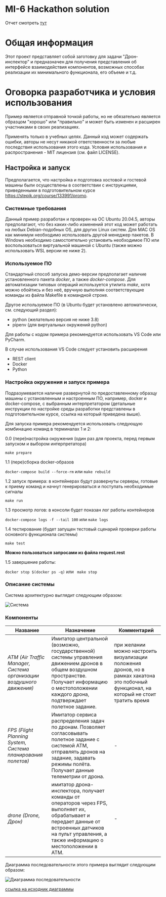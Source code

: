 # MI-6 Hackathon solution

Отчет смотреть [тут](report.md)

# Общая информация

Этот проект представляет собой заготовку для задачи "Дрон-инспектор" и предназначен для получения представления об интерфейсе взаимодействия компонентов, возможных способах реализации их минимального функционала, его объеме и т.д.

# Оговорка разработчика и условия использования

Пример является отправной точкой работы, но не обязательно является образцом "хорошо" или "правильно" и может быть изменен и расширен участниками в своих реализациях.

Применять только в учебных целях. Данный код может содержать ошибки, авторы не несут никакой ответственности за любые последствия использования этого кода.
Условия использования и распространения - MIT лицензия (см. файл LICENSE).

## Настройка и запуск
Предполагается, что настройка и подготовка хостовой и гостевой машины были осуществлены в соответствии с инструкциями, приведенными в подготовительном курсе https://stepik.org/course/133991/promo.

### Системные требования

Данный пример разработан и проверен на ОС Ubuntu 20.04.5, авторы предполагают, что без каких-либо изменений этот код может работать на любых Debian-подобных OS, для других Linux систем. Для MAC OS как минимум необходимо использовать другой менеджер пакетов. В Windows необходимо самостоятельно установить необходимое ПО или воспользоваться виртуальной машиной с Ubuntu (также можно использовать WSL версии не ниже 2).

### Используемое ПО

Стандартный способ запуска демо-версии предполагает наличие установленного пакета *docker*, а также *docker-compose*. Для автоматизации типовых операций используется утилита *make*, хотя можно обойтись и без неё, вручную выполняя соответствующие команды из файла Makefile в командной строке.

Другое используемое ПО (в Ubuntu будет установлено автоматически, см. следующий раздел):
- python (желательно версия не ниже 3.8)
- pipenv (для виртуальных окружений python)

Для работы с кодом примера рекомендуется использовать VS Code или PyCharm.

В случае использования VS Code следует установить расширения
- REST client
- Docker
- Python

### Настройка окружения и запуск примера


Подразумевается наличие развернутой по предоставленному образцу машины с установленным и настроенным ПО, например, docker и docker-compose, с выбранным интерпретатором (детальные инструкции по настройке среды разработки представлены в подготовительном курсе, ссылка на который приведена выше).

Для запуска примера рекомендуется использовать следующую комбинацию команд в терминалах 1 и 2:

0.0 (пере)настройка окружения (один раз для проекта, перед первым запуском и выбором интерпретатора)

``` make prepare ```

1.1 (пере)сборка docker-образов

``` docker-compose build --force-rm ```
или
``` make rebuild ```

1.2 запуск примера: в контейнерах будут развернуты серверы, готовые к приему команд и начнут генерироваться и поступать необходимые сигналы

``` make run ```

1.3 просмотр логов: в консоли будет показан лог работы контейнеров

```docker-compose logs -f --tail 100```
или
```make logs```

1.4 тестирование (будет запущен тестовый сценарий проверки работы основного функционала системы)

``` make test ```

__Можно пользоваться запросами из файла request.rest__

1.5 завершение работы:

``` docker stop $(docker ps -q) ```
или
``` make stop```


### Описание системы

Система архитектурно выглядит следующим образом:


![Система](docs/images/drone-inspector_general.png)



### Компоненты

| Название | Назначение | Комментарий |
|----|----|----|
|*ATM (Air Traffic Manager, Система организации воздушного движения)* | Имитатор центральной (возможно, государственной) системы управления движением дронов в общем воздушном пространстве. Получает информацию о местоположении каждого дрона, подтверждает полетное задание. | при желании можно настроить визуализации положения дронов, но в рамках хакатона это побочный функционал, на который не стоит тратить время |
|*FPS (Flight Planning System, Система планирования полетов)* | Имитатор сервиса распределения задач по дронам. Позволяет согласовывать полетное задание с системой ATM, отправлять  дронов на задание, задавать режимы полёта. Получает данные телеметрии от дрона. | - |
|*drone (Drone, Дрон)* | имитатор дрона-инспектора, получает команды от операторов через FPS, выполняет их, обрабатывает и передает данные от встроенных датчиков на пульт управления, а также информацию о местоположении в АТМ. | - |


Диаграмма последовательности этого примера выглядит следующим образом:

![Диаграмма последовательности](./docs/images/drone-inspector_sd.png)

[ссылка на исходник диаграммы](https://www.plantuml.com/plantuml/uml/bLLTQnDH47tVNt7fKqlSFo0Y5TGthQYFlgpj2eKq6vBjUvfGFmnKAO9IH6j_mUt7cZH9DtzXvXzv3dTpkziLJGlRqfcvvyoSENjtlPj6dNHtfna4wNRQZCsA7EfGvfBBLAuampEMpE1FBcTuBetCPAnxkeVusCY5zX1bTXOYSeNu7AScsfSSAOHNWcWpJJh6_Moquqx4VwEkIO8skBStjzjHApMFdxrWy4sxMma_UFc4uIZTgOGVFjzu-eY9hKxIYeCWsasJrkxEwxWJ1CqaQRDZg-_4OepSe1Chf-YehyC038r6a9ZmFidk6ld68VMjZ5cDtoEn_4y_kI9GDneeEu80bWCZtSVa66wk0qZHnvcP3dNV5Bfb244kCW70jKW8EPI9JFK0VIs4BVTnZEWvU8584jU3aJEZUowA_4oo2kmjZh4-BX_y9HQ979DmydDkiPXc8jQOLwtLOiGFaZ6vvY6eoIsOKLtcFG7iX91CX27d2KE7ZRznQsknmizoHYM1OTaMPGFo10rUbgJs4b9Y-Ra8isCwTyIbuQ7UNZiGBrEDike2Zv4QQGydtZjDRfmmgxhFv1gF-itMZrrFxl7_tqrzWN1a1bYko_6AzMg48Ik0PRMd_GhLZLGGDxjn7TrtynTY_SZLalYEuLButl2LOxkvh_SoVsSDL-csXkStpbUdyXiyGMhgd4DV2Jsr2X_s5XHJMe7NprhPG6uC0yiCNTk6hp8qvFsamuBdNkYRWhie0Dr4MB0K_hV5RKTP6qPEsJ1TXzeYJ5xFYEhCpSNnMLWJR2ck0Wuh6M0yvm0TS72ng9XwnIf-FtBl1r8mIjLGzIHaglVsezP8hUGB4kFhdHcEQsHIGiyMObpuI-GSiW-8RBXvZ0Hejy0HVxjBaDjTWezNoiAlR1F01nvM1ykHbp5itNTVAoyoEAgVmTpRhBLLNG4-cBLxtNyOQpj1jUxprdN-B5-LEgo_ElykToqvDwwZCNp8_m00)
